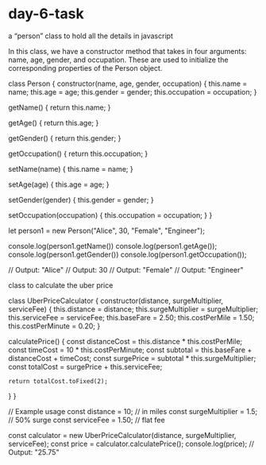 # day-6-task
a “person” class to hold all the details in javascript

In this class, we have a constructor method that takes in four arguments: name, age, gender, and occupation. These are used to initialize the corresponding properties of the Person object.

class Person {
  constructor(name, age, gender, occupation) {
    this.name = name;
    this.age = age;
    this.gender = gender;
    this.occupation = occupation;
  }
  
  getName() {
    return this.name;
  }
  
  getAge() {
    return this.age;
  }
  
  getGender() {
    return this.gender;
  }
  
  getOccupation() {
    return this.occupation;
  }
  
  setName(name) {
    this.name = name;
  }
  
  setAge(age) {
    this.age = age;
  }
  
  setGender(gender) {
    this.gender = gender;
  }
  
  setOccupation(occupation) {
    this.occupation = occupation;
  }
}

let person1 = new Person("Alice", 30, "Female", "Engineer");

console.log(person1.getName())
console.log(person1.getAge());
console.log(person1.getGender())
console.log(person1.getOccupation());


// Output: "Alice"
// Output: 30
// Output: "Female"
// Output: "Engineer"



class to calculate the uber price

class UberPriceCalculator {
  constructor(distance, surgeMultiplier, serviceFee) {
    this.distance = distance;
    this.surgeMultiplier = surgeMultiplier;
    this.serviceFee = serviceFee;
    this.baseFare = 2.50;
    this.costPerMile = 1.50;
    this.costPerMinute = 0.20;
  }

  calculatePrice() {
    const distanceCost = this.distance * this.costPerMile;
    const timeCost = 10 * this.costPerMinute;
    const subtotal = this.baseFare + distanceCost + timeCost;
    const surgePrice = subtotal * this.surgeMultiplier;
    const totalCost = surgePrice + this.serviceFee;

    return totalCost.toFixed(2);
  }
}

// Example usage
const distance = 10; // in miles
const surgeMultiplier = 1.5; // 50% surge
const serviceFee = 1.50; // flat fee

const calculator = new UberPriceCalculator(distance, surgeMultiplier, serviceFee);
const price = calculator.calculatePrice();
console.log(price); // Output: "25.75"
